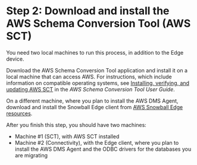 # Step 2: Download and install the AWS Schema Conversion Tool \(AWS SCT\)<a name="CHAP_LargeDBs.SBS.install-sct"></a>

You need two local machines to run this process, in addition to the Edge device\. 

Download the AWS Schema Conversion Tool application and install it on a local machine that can access AWS\. For instructions, which include information on compatible operating systems, see [Installing, verifying, and updating AWS SCT](https://docs.aws.amazon.com/SchemaConversionTool/latest/userguide/CHAP_Installing.html) in the *AWS Schema Conversion Tool User Guide*\.

On a different machine, where you plan to install the AWS DMS Agent, download and install the Snowball Edge client from [AWS Snowball Edge resources](https://aws.amazon.com/snowball-edge/resources/)\.

After you finish this step, you should have two machines: 
+ Machine \#1 \(SCT\), with AWS SCT installed
+ Machine \#2 \(Connectivity\), with the Edge client, where you plan to install the AWS DMS Agent and the ODBC drivers for the databases you are migrating